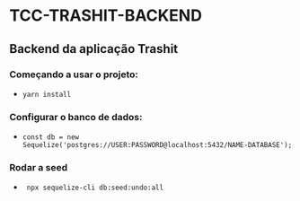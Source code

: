 # TCC-TRASHIT-BACKEND
## Backend da aplicação Trashit

### Começando a usar o projeto:

- ` yarn install `

### Configurar o banco de dados: 

- `const db = new Sequelize('postgres://USER:PASSWORD@localhost:5432/NAME-DATABASE');
`
### Rodar a seed
- ` npx sequelize-cli db:seed:undo:all`
